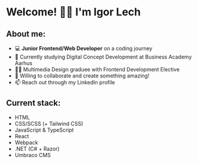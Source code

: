 ### <h1>Welcome! 👋😃 I'm Igor Lech</h1>

<h2>About me:</h2>
<ul>
  <li>💻 <b>Junior Frontend/Web Developer</b> on a coding journey</li>
  <li>🧠 Currently studying Digital Concept Development at Business Academy Aarhus</li>
  <li>🧑‍🎓 Multimedia Design graduee with Frontend Development Elective</li>
  <li>🌱 Willing to collaborate and create something amazing!</li>
  <li>📫 Reach out through my LinkedIn profile</li>
</ul>

<h2>Current stack:</h2>
<ul>
  <li>HTML</li>
  <li>CSS/SCSS (+ Tailwind CSS)</li>
  <li>JavaScript & TypeScript</li>
  <li>React</li>
  <li>Webpack</li>
  <li>.NET (C# + Razor)</li>
  <li>Umbraco CMS</li>
</ul>
